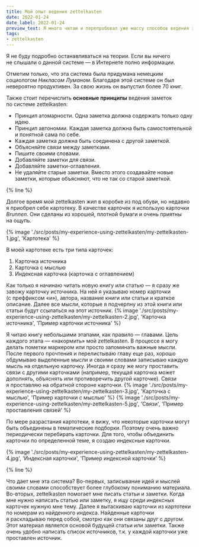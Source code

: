```yaml
---
title: Мой опыт ведения zettelkasten
date: 2022-01-24
date_label: 2022-01-24
preview_text: Я много читаю и перепробовал уже массу способов ведения заметок (заметки на полях, выписывание тезисов в отдельный блокнот и др.). Но все эти способы были малоэффективны для меня. Однажды в одном подкасте я услышал про метод zettelkasten и попробовал его внедрить у себя.
tags:
- zettelkasten
---
```

Я не буду подробно останавливаться на теории. Если вы ничего не слышали о данной системе — в Интернете полно информации.

Отметим только, что эта система была придумана немецким социологом _Никласом Луманом_. Благодаря этой системе он был невероятно продуктивен. За свою жизнь он выпустил более 70 книг.

Также стоит перечислить **основные принципы** ведения заметок по системе zettelkasten:
* Принцип атомарности. Одна заметка должна содержать только одну идею.
* Принцип автономии. Каждая заметка должна быть самостоятельной и понятной сама по себе.
* Каждая заметка должна быть соединена с другой заметкой.
* Объясняйте связи между заметками.
* Пишите своими словами.
* Добавляйте заметки для связи.
* Добавляйте заметки-оглавления.
* Не удаляйте старые заметки. Вместо этого создавайте новые заметки, которые объясняют, что не так со старой заметкой.

{% line %}

Долгое время мой zettelkasten жил в коробке из под обуви, но недавно я приобрел себе картотеку.
В качестве карточек я использую карточки _Brunnen_. Они сделаны из хорошей, плотной бумаги и очень приятны на ощупь.

{% image './src/posts/my-experience-using-zettelkasten/my-zettelkasten-1.jpg', 'Картотека' %}

В моей картотеке есть три типа карточек:
1. Карточка источника
2. Карточка с мыслью
3. Индексная карточка (карточка с оглавлением)

Как только я начинаю читать новую книгу или статью — я сразу же завожу карточку источника. На ней я указываю номер карточки (с преффиксом «и»), автора, название книги или статьи и краткое описание. Далее все мысли, которые я подчерпну из этой книги или статьи будут ссылаться на этот источник.
{% image './src/posts/my-experience-using-zettelkasten/my-zettelkasten-2.jpg', 'Карточка источника', 'Пример карточки источника' %}

Я читаю книгу небольшими этапами, как правило — главами. Цель каждого этапа — «накормить» мой zettelkasten. В процессе я могу делать пометки маркером или просто запоминать важные мысли. После первого прочтения и перелистываю главу еще раз, хорошо обдумываю выделенные мысли и своими словами записываю каждую мысль на отдельную карточку. Иногда я сразу же могу проставить связи с другими карточками (например, текущая карточка может дополнять, объяснять или противоречить другой карточке). Связи я проставляю на обратной стороне карточки.
{% image './src/posts/my-experience-using-zettelkasten/my-zettelkasten-3.jpg', 'Карточка с мыслью', 'Пример карточки с мыслью' %}
{% image './src/posts/my-experience-using-zettelkasten/my-zettelkasten-5.jpg', 'Связи', 'Пример проставления связей' %}

По мере разрастания картотеки, я вижу, что некоторые карточки могут быть объединены в тематические подборки. Поэтому очень важно периодически перебирать карточки. Для того, чтобы объединить карточки по определенной теме, я создаю индексные карточки.

{% image './src/posts/my-experience-using-zettelkasten/my-zettelkasten-4.jpg', 'Индексная карточки', 'Пример индексной карточки' %}

{% line %}

Что дает мне эта система?
Во-первых, записывание идей и мыслей своими словами способствует более глубокому пониманию материала.
Во-вторых, zettelkasten помогает мне писать статьи и заметки.  Когда мне нужно написать статью или заметку, я ищу среди индексных карточек нужную мне тему. Далее я вытаскиваю карточки из картотеки по номерам из найденного индекса. Найденные карточки я раскладываю перед собой, смотрю как они связаны друг с другом. Этот материал является основой будущей статьи или заметки. Также очень удобно написать список источников, т.к. у каждой карточки уже проставлен источник.
